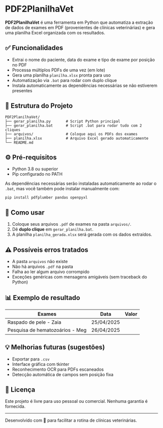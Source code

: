 # PDF2PlanilhaVet

**PDF2PlanilhaVet** é uma ferramenta em Python que automatiza a extração de dados de exames em PDF (provenientes de clínicas veterinárias) e gera uma planilha Excel organizada com os resultados.

## ✅ Funcionalidades

- Extrai o nome do paciente, data do exame e tipo de exame por posição no PDF
- Processa múltiplos PDFs de uma vez (em lote)
- Gera uma planilha `planilha.xlsx` pronta para uso
- Automatização via `.bat` para rodar com duplo clique
- Instala automaticamente as dependências necessárias se não estiverem presentes

## 📁 Estrutura do Projeto

```plaintext
PDF2PlanilhaVet/
├── gerar_planilha.py       # Script Python principal
├── gerar_planilha.bat      # Script .bat para rodar tudo com 2 cliques
├── arquivos/               # Coloque aqui os PDFs dos exames
├── planilha.xlsx           # Arquivo Excel gerado automaticamente
└── README.md
```

## ⚙️ Pré-requisitos

- Python 3.8 ou superior
- Pip configurado no PATH

As dependências necessárias serão instaladas automaticamente ao rodar o `.bat`, mas você também pode instalar manualmente com:

```pip install pdfplumber pandas openpyxl```

## 🚀 Como usar

1. Coloque seus arquivos `.pdf` de exames na pasta `arquivos/`.
2. Dê **duplo clique** em `gerar_planilha.bat`.
3. A planilha `planilha_gerada.xlsx` será gerada com os dados extraídos.

## ⚠️ Possíveis erros tratados

- A pasta `arquivos` não existe
- Não há arquivos `.pdf` na pasta
- Falha ao ler algum arquivo corrompido
- Exceções genéricas com mensagens amigáveis (sem traceback do Python)

## 📊 Exemplo de resultado

| Exames                              | Data       | Valor |
|-------------------------------------|------------|-------|
| Raspado de pele - Zaia              | 25/04/2025 |       |
| Pesquisa de hematozoários - Meg     | 26/04/2025 |       |

## 💡 Melhorias futuras (sugestões)

- Exportar para `.csv`
- Interface gráfica com tkinter
- Reconhecimento OCR para PDFs escaneados
- Detecção automática de campos sem posição fixa

## 📜 Licença

Este projeto é livre para uso pessoal ou comercial. Nenhuma garantia é fornecida.

---

Desenvolvido com 💚 para facilitar a rotina de clínicas veterinárias.
